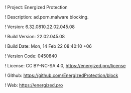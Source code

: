 ! Project: Energized Protection

! Description: ad.porn.malware blocking.

! Version: 6.32.0810.22.02.045.08

! Build Version: 22.02.045.08

! Build Date: Mon, 14 Feb 22 08:40:10 +06

! Version Code: 0450840

! License: CC BY-NC-SA 4.0, https://energized.pro/license

! Github: https://github.com/EnergizedProtection/block

! Web: https://energized.pro
